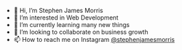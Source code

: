 - 👋 Hi, I’m Stephen James Morris
- 👀 I’m interested in Web Development
- 🌱 I’m currently learning many new things
- 💞️ I’m looking to collaborate on business growth
- 📫 How to reach me on Instagram [@stephenjamesmorris](https://www.instagram.com/stephenjamesmorris/)

<!---
SJMorrisDev/SJMorrisDev is a ✨ special ✨ repository because its `README.md` (this file) appears on your GitHub profile.
You can click the Preview link to take a look at your changes.
--->
